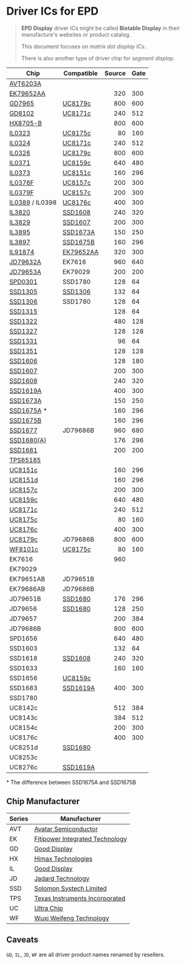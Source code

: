 # Driver ICs for EPD

> **EPD Display** driver ICs might be called **Bistable Display** in their manufacture's websites or product catalog.
>
> This document focuses on _matrix dot display ICs_.
>
> There is also another type of driver chip for _segment display_.

| Chip                          | Compatible                 | Source | Gate |
| ----------------------------- | -------------------------- | -----: | ---- |
| [AVT6203A](AVT6203A.pdf)      |                            |        |      |
| [EK79652AA](EK79652AA.pdf)    |                            |    320 | 300  |
| [GD7965](GD7965.pdf)          | [UC8179c](UC8179c.pdf)     |    800 | 600  |
| [GD8102](GD8102.pdf)          | [UC8171c](UC8171c.pdf)     |    240 | 512  |
| [HX8705-B](HX8705-B.pdf)      |                            |    800 | 600  |
| [IL0323](IL0323.pdf)          | [UC8175c](UC8175c.pdf)     |     80 | 160  |
| [IL0324](IL0324.pdf)          | [UC8171c](UC8171c.pdf)     |    240 | 512  |
| [IL0326](IL0326.pdf)          | [UC8179c](UC8179c.pdf)     |    800 | 600  |
| [IL0371](IL0371.pdf)          | [UC8159c](UC8159c.pdf)     |    640 | 480  |
| [IL0373](IL0373.pdf)          | [UC8151c](UC8151c.pdf)     |    160 | 296  |
| [IL0376F](IL0376F.pdf)        | [UC8157c](UC8157c.pdf)     |    200 | 300  |
| [IL0379F](IL0379F.pdf)        | [UC8157c](UC8157c.pdf)     |    200 | 300  |
| [IL0389](IL0389.pdf) / IL0398 | [UC8176c](UC8176c.pdf)     |    400 | 300  |
| [IL3820](IL3820.pdf)          | [SSD1608](SSD1608.pdf)     |    240 | 320  |
| [IL3829](IL3829.pdf)          | [SSD1607](SSD1607.pdf)     |    200 | 300  |
| [IL3895](IL3895.pdf)          | [SSD1673A](SSD1673A.pdf)   |    150 | 250  |
| [IL3897](IL3897.pdf)          | [SSD1675B](SSD1675B.pdf)   |    160 | 296  |
| [IL91874](IL91874.pdf)        | [EK79652AA](EK79652AA.pdf) |    320 | 300  |
| [JD79632A](JD79632A.pdf)      | EK7616                     |    960 | 640  |
| [JD79653A](JD79653A.pdf)      | EK79029                    |    200 | 200  |
| [SPD0301](SPD0301.pdf)        | SSD1780                    |    128 | 64   |
| [SSD1305](SSD1305.pdf)        | [SSD1306](SSD1306.pdf)     |    132 | 64   |
| [SSD1306](SSD1306.pdf)        | SSD1780                    |    128 | 64   |
| [SSD1315](SSD1315.pdf)        |                            |    128 | 64   |
| [SSD1322](SSD1322.pdf)        |                            |    480 | 128  |
| [SSD1327](SSD1327.pdf)        |                            |    128 | 128  |
| [SSD1331](SSD1331.pdf)        |                            |     96 | 64   |
| [SSD1351](SSD1351.pdf)        |                            |    128 | 128  |
| [SSD1606](SSD1606.pdf)        |                            |    128 | 180  |
| [SSD1607](SSD1607.pdf)        |                            |    200 | 300  |
| [SSD1608](SSD1608.pdf)        |                            |    240 | 320  |
| [SSD1619A](SSD1619A.pdf)      |                            |    400 | 300  |
| [SSD1673A](SSD1673A.pdf)      |                            |    150 | 250  |
| [SSD1675A](SSD1675A.pdf) \*   |                            |    160 | 296  |
| [SSD1675B](SSD1675B.pdf)      |                            |    160 | 296  |
| [SSD1677](SSD1677.pdf)        | JD79686B                   |    960 | 680  |
| [SSD1680(A)](SSD1680.pdf)     |                            |    176 | 296  |
| [SSD1681](SSD1681.pdf)        |                            |    200 | 200  |
| [TPS65185](TPS65185.pdf)      |                            |        |      |
| [UC8151c](UC8151c.pdf)        |                            |    160 | 296  |
| [UC8151d](UC8151d.pdf)        |                            |    160 | 296  |
| [UC8157c](UC8157c.pdf)        |                            |    200 | 300  |
| [UC8159c](UC8159c.pdf)        |                            |    640 | 480  |
| [UC8171c](UC8171c.pdf)        |                            |    240 | 512  |
| [UC8175c](UC8175c.pdf)        |                            |     80 | 160  |
| [UC8176c](UC8176c.pdf)        |                            |    400 | 300  |
| [UC8179c](UC8179c.pdf)        | JD79686B                   |    800 | 600  |
| [WF8101c](WF8101c.pdf)        | [UC8175c](UC8175c.pdf)     |     80 | 160  |
| EK7616                        |                            |    960 |      |
| EK79029                       |                            |        |      |
| EK79651AB                     | JD79651B                   |        |      |
| EK79686AB                     | JD79686B                   |        |      |
| JD79651B                      | [SSD1680](SSD1680.pdf)     |    176 | 296  |
| JD79656                       | [SSD1680](SSD1680.pdf)     |    128 | 250  |
| JD79657                       |                            |    200 | 384  |
| JD79686B                      |                            |    800 | 600  |
| SPD1656                       |                            |    640 | 480  |
| SSD1603                       |                            |    132 | 64   |
| SSD1618                       | [SSD1608](SSD1608.pdf)     |    240 | 320  |
| SSD1633                       |                            |    160 | 160  |
| SSD1656                       | [UC8159c](UC8159c.pdf)     |        |      |
| SSD1683                       | [SSD1619A](SSD1619A.pdf)   |    400 | 300  |
| SSD1780                       |                            |        |      |
| UC8142c                       |                            |    512 | 384  |
| UC8143c                       |                            |    384 | 512  |
| UC8154c                       |                            |    200 | 300  |
| UC8176c                       |                            |    400 | 300  |
| UC8251d                       | [SSD1680](SSD1680.pdf)     |        |      |
| UC8253c                       |                            |        |      |
| UC8276c                       | [SSD1619A](SSD1619A.pdf)   |        |      |

\* The difference between SSD1675A and SSD1675B

## Chip Manufacturer

| Series | Manufacturer                                                                  |
| ------ | ----------------------------------------------------------------------------- |
| AVT    | [Avatar Semiconductor](https://www.linkedin.com/company/avatar-semiconductor) |
| EK     | [Fitipower Integrated Technology](https://www.fitipower.com)                  |
| GD     | [Good Display](https://www.good-display.com)                                  |
| HX     | [Himax Technologies](https://www.himax.com.tw)                                |
| IL     | [Good Display](https://www.good-display.com)                                  |
| JD     | [Jadard Technology](http://tdytech.com)                                       |
| SSD    | [Solomon Systech Limited](https://www.solomon-systech.com)                    |
| TPS    | [Texas Instruments Incorporated](https://www.ti.com)                          |
| UC     | [Ultra Chip](http://www.ultrachip.com)                                        |
| WF     | [Wuxi Weifeng Technology](http://www.wf-tech.com)                             |

## Caveats

`GD`, `IL`, `JD`, `WF` are all driver product names renamed by resellers.
